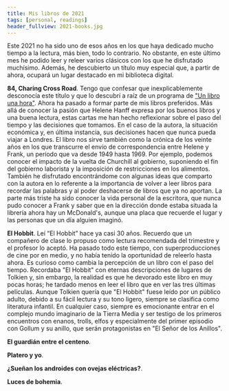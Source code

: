 ```yaml
---
title: Mis libros de 2021
tags: [personal, readings]
header_fullview: 2021-books.jpg
---
```

Este 2021 no ha sido uno de esos años en los que haya dedicado mucho tiempo a la lectura, más bien, todo lo contrario. No obstante, en este último mes he podido leer y releer varios clásicos con los que he disfrutado muchísimo. Además, he descubierto un título muy especial que, a partir de ahora, ocupará un lugar destacado en mi biblioteca digital.

**84, Charing Cross Road**. Tengo que confesar que inexplicablemente desconocía este título y que lo descubrí a raíz de un programa de ["Un libro una hora"](https://play.cadenaser.com/audio/1636714662095/). Ahora ha pasado a formar parte de mis libros preferidos. Más allá de conocer la pasión que Helene Hanff expresa por los buenos libros y una buena lectura, estas cartas me han hecho reflexionar sobre el paso del tiempo y las decisiones que tomamos. En el caso de la autora, la situación económica y, en última instancia, sus decisiones hacen que nunca pueda viajar a Londres. El libro nos sirve también como la crónica de los veinte años en los que transcurre el envío de correspondencia entre Helene y Frank, un período que va desde 1949 hasta 1969. Por ejemplo, podemos conocer el impacto de la vuelta de Churchill al gobierno, suponiendo el fin del gobierno laborista y la imposición de restricciones en los alimentos. También he disfrutado encontrándome con algunas ideas que comparto con la autora en lo referente a la importancia de volver a leer libros para recordar las palabras y al poder deshacerse de libros que ya no aportan. La parte más triste ha sido conocer la vida personal de la escritora, que nunca pudo conocer a Frank y saber que en la dirección donde estaba situada la librería ahora hay un McDonald's, aunque una placa que recuerde el lugar y las personas que un día alguien imaginó.

**El Hobbit**. Leí “El Hobbit” hace ya casi 30 años. Recuerdo que un compañero de clase lo propuso como lectura recomendada del trimestre y el profesor lo aceptó. Ha pasado todo este tiempo, con superproducciones de cine por en medio, y no había tenido la oportunidad de releerlo hasta ahora. Es curioso como cambia la percepción de un libro con el paso del tiempo. Recordaba "El Hobbit" con eternas descripciones de lugares de Tolkien y, sin embargo, la realidad es que he devorado este libro en muy pocas horas; he tardado menos en leer el libro que en ver las tres últimas películas. Aunque Tolkien quería que "El Hobbit" fuese leído por un público adulto, debido a su fácil lectura y su tono ligero, siempre se clasifica como literatura infantil. En cualquier caso, siempre es emocionante entrar en el complejo mundo imaginario de la Tierra Media y ser testigo de los primeros encuentros con enanos, trolls, elfos y especialmente del primer episodio con Gollum y su anillo, que serán protagonistas en "El Señor de los Anillos".

**El guardián entre el centeno**.

**Platero y yo**.

**¿Sueñan los androides con ovejas eléctricas?**.

**Luces de bohemia**.


